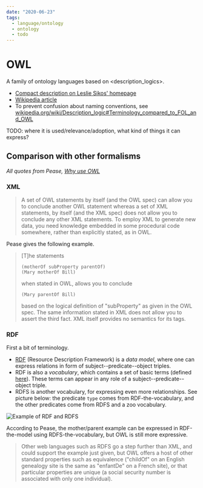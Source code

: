 ```yaml
---
date: "2020-06-23"
tags:
  - language/ontology
  - ontology
  - todo
---
```


# OWL

A family of ontology languages based on <description_logics>.

- [Compact description on Leslie Sikos' homepage](https://www.lesliesikos.com/web-ontology-language/)
- [Wikipedia article](https://en.wikipedia.org/wiki/Web_Ontology_Language)
- To prevent confusion about naming conventions, see [wikipedia.org/wiki/Description_logic#Terminology_compared_to_FOL_and_OWL](https://en.wikipedia.org/wiki/Description_logic#Terminology_compared_to_FOL_and_OWL)

TODO: where it is used/relevance/adoption, what kind of things it can express?


## Comparison with other formalisms
_All quotes from Pease, [Why use OWL](https://www.xfront.com/why-use-owl.html)_

### XML

> A set of OWL statements by itself (and the OWL spec) can allow you to conclude another OWL statement whereas a set of XML statements, by itself (and the XML spec) does not allow you to conclude any other XML statements. To employ XML to generate new data, you need knowledge embedded in some procedural code somewhere, rather than explicitly stated, as in OWL.

Pease gives the following example.

> [T]he statements
>
>     (motherOf subProperty parentOf)
>     (Mary motherOf Bill)
>
> when stated in OWL, allows you to conclude
>
>     (Mary parentOf Bill)
>
> based on the logical definition of "subProperty" as given in the OWL spec. The same information stated in XML does not allow you to assert the third fact. XML itself provides no semantics for its tags.

### RDF

First a bit of terminology.
- [RDF](https://www.lesliesikos.com/resource-description-framework/) (Resource Description Framework) is a _data model_, where one can express relations in form of subject--predicate--object triples.
- RDF is also a _vocabulary_, which contains a set of basic terms (defined [here](https://www.w3.org/1999/02/22-rdf-syntax-ns)). These terms can appear in any role of a subject--predicate--object triple.
- RDFS is another vocabulary, for expressing even more relationships. See picture below: the predicate `type` comes from RDF-the-vocabulary, and the other predicates come from RDFS and a zoo vocabulary.

![Example of RDF and RDFS](https://upload.wikimedia.org/wikipedia/commons/thumb/9/91/Regime_entailment_basic.svg/300px-Regime_entailment_basic.svg.png)

According to Pease, the mother/parent example can be expressed in RDF-the-model using RDFS-the-vocabulary, but OWL is still more expressive.

> Other web languages such as RDFS go a step further than XML, and could support the example just given, but OWL offers a host of other standard properties such as equivalence ("childOf" on an English genealogy site is the same as "enfantDe" on a French site), or that particular properties are unique (a social security number is associated with only one individual).
